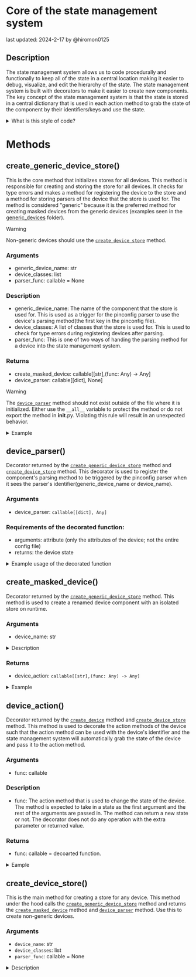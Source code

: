 # Core of the state management system
last updated: 2024-2-17
by @hiromon0125

## Description
The state management system allows us to code procedurally and functionally to keep all of the state in a central location making it easier to debug, visualize, and edit the hierarchy of the state. The state management system is built with decorators to make it easier to create new components. The key concept of the state management system is that the state is stored in a central dictionary that is used in each action method to grab the state of the component by their identifiers/keys and use the state. 

<details>

<summary>What is this style of code?</summary>

In many programming courses, the students are taught to use OOP to create programs, but OOP is not always the best solution for every problem. Due to the rigid structure in classes and behaviors using polymorphism and the Liskov Substitution Principle. For Catbot, we often found ourselves having to wipe a bunch of classes altogether to support a new electrical component that is built differently than the previous one; oftentimes done last minute before an exhibition. I (@hiromon0125) wondered why not make classes that can be reused. The problem is that making such a class structure is complex and difficult. Especially when we do not know where that change could happen in the future, it is hard to predict, and making every single class to be reusable is just not practical and triple in complexity with an enormous amount of classes. We also had numerous issues with Python's limited ability to support OOP techniques, so I (@hiromon0125) looked for an alternative solution to our problem and arrived at the best blend of Object-oriented, Procedural, and Functional programming. This state management system is built with techniques from all paradigms. Which resulted in the lowest coupling and highest cohesion in the code while also being explicit in the code. 
The OOP is used to declare the models used to describe the shape of the robot/hardware that are often just a struct and can be easily visualized within the pin config file. Procedural programming is used to declare the actions that can be called to change the state of the hardware. Making it easier than ever to write a small test function. Functional programming is used to abstract the link of the state to the actions. The majority of the code written for the state management system borrows many techniques from functional programming. 
The result is a state management system that is organized per component and integrated with a pin config file. The state management system is also very easy to test and debug and also protects unwanted access to private methods and variables in the classes. There are also many other benefits like omitting unused component stores and actions that can be called from any location; all a dev needs to do is import the action from the correct file and call the action. This allows us to easily integrate the state management system with any higher-level system like API or controllers.

</details>

# Methods

## create_generic_device_store()

This is the core method that initializes stores for all devices. This method is responsible for creating and storing the store for all devices. It checks for type errors and makes a method for registering the device to the store and a method for storing parsers of the device that the store is used for. The method is considered "generic" because it is the preferred method for creating masked devices from the generic devices (examples seen in the [generic_devices](https://github.com/RIT-MDRC/Catbot/blob/436d701f8afa5e397d5a098f036825c2add0c51c/src/raspi/state_management/generic_devices/Readme.md) folder). 

> [!WARNING]
> Non-generic devices should use the [`create_device_store`](#create_device_store) method.

### Arguments
* generic_device_name: str
* device_classes: list
* parser_func: callable = None

### Description
* generic_device_name: The name of the component that the store is used for. This is used as a trigger for the pinconfig parser to use the device's parsing method(the first key in the pinconfig file).
* device_classes: A list of classes that the store is used for. This is used to check for type errors during registering devices after parsing.
* parser_func: This is one of two ways of handing the parsing method for a device into the state management system.

### Returns
* create_masked_device: callable[[str],(func: Any) -> Any]
* device_parser: callable[[dict], None]

> [!WARNING]
> The [`device_parser`](#device_parser) method should not exist outside of the file where it is initialized. Either use the `__all__` variable to protect the method or do not export the method in __init__.py. Violating this rule will result in an unexpected behavior.

<details>

<summary> Example </summary>

```py
create_output_device_component, _output_device_parser = create_generic_device_store(
    "output_device", (DigitalOutputDevice, FakeDigitalOutputDevice)
)

@_output_device_parser
def parse_output_device(config):
    """
    Parse a new output device.

    Args:
        pin_num (int): the pin number of the device

    Returns:
        (DigitalOutputDevice) the new output device
    """
    if not isinstance(config, int):
        raise ValueError("Must be a pin number. Got " + str(config))
    if is_dev():
        return FakeDigitalOutputDevice(config)
    else:
        return DigitalOutputDevice(config)
```

</details>

## device_parser()
Decorator returned by the [`create_generic_device_store`](#create_generic_device_store) method and [`create_device_store`](#create_device_store) method. This decorator is used to register the component's parsing method to be triggered by the pinconfig parser when it sees the parser's identifier(generic_device_name or device_name). 

### Arguments
* device_parser: `callable[[dict], Any]`

### Requirements of the decorated function:
- arguments: attribute (only the attributes of the device; not the entire config file)
- returns: the device state

<details>

<summary>Example usage of the decorated function</summary>

Let's say you have the following config file:
```json
{
  "valve": {
    "left_valve": 1
    },
    "muscle": {
      "left_muscle": {
        "pressure": "left_pressure",
            "valve": "left_valve"
        }
    }
}
```
Then only the "1" or {"pressure": "left_pressure", "valve": "left_valve"} will be passed to the parser function.

Example:
```py
@device_parser
def parse_valve(attribute: int):
    if not isinstance(attribute, int):
        raise ValueError("Must be a pin number. Got " + str(attribute))
    if is_dev():
        return FakeDigitalOutputDevice(attribute)
    else:
        return DigitalOutputDevice(attribute)
```
</details>


## create_masked_device()
Decorator returned by the [`create_generic_device_store`](#create_generic_device_store) method. This method is used to create a renamed device component with an isolated store on runtime. 

### Arguments
* device_name: str

<details>

<summary>Description</summary>

* device_name: The name of the component that the store is used for. This is used as a trigger for the pinconfig parser to use the device's parsing method.

</details>

### Returns
* device_action: `callable[[str],(func: Any) -> Any]`

<details>

<summary>Example</summary>

```py
valve_action, valve_parser = create_output_device_component("valve")
# 'create_output_device_component' is the variable to this function call first 
# initialized by the generic device store.

@valve_parser
def parse_valve(arribute: int):
    if not isinstance(arribute, int):
        raise ValueError("Must be a pin number. Got " + str(arribute))
    if is_dev():
        return FakeDigitalOutputDevice(arribute)
    else:
        return DigitalOutputDevice(arribute)

@valve_action
def turn_valve_on(valve: DigitalOutputDevice) -> None:
    valve.on()
```
</details>


## device_action()
Decorator returned by the [`create_device`](#create_masked_device) method and [`create_device_store`](#create_device_store) method. This method is used to decorate the action methods of the device such that the action method can be used with the device's identifier and the state management system will automatically grab the state of the device and pass it to the action method.

### Arguments
* func: callable

### Description
* func: The action method that is used to change the state of the device. The method is expected to take in a state as the first argument and the rest of the arguments are passed in. The method can return a new state or not. The decorator does not do any operation with the extra parameter or returned value. 

### Returns
* func: callable = decoarted function. 

<details>

<summary>Eample</summary>

```py
device_action = create_device("device_name")

@device_action
def set_state(state: stateClass, new_state: Any) -> stateClass:
    state.operate()
    return state
```
other examples can be found in valve.py or pressure.py

</details>


## create_device_store()

This is the main method for creating a store for any device. This method under the hood calls the [`create_generic_device_store`](#create_generic_device_store) method and returns the [`create_masked_device`](#create_masked_device) method and [`device_parser`](#device_parser) method. Use this to create non-generic devices.

### Arguments
* `device_name`: str
* `device_classes`: list
* `parser_func`: callable = None

<details>

<summary>Description</summary>

* `device_name`: The name of the component that the store is used for. This is used as a trigger for the pinconfig parser to use the device's parsing method.
* `device_classes`: A list of classes that the store is used for. This is used to check for type errors during registering devices after parsing.
* `parser_func`: This is one of two ways of handing the parsing method for a device into the state management system. You can use this instead of the [`device_parser`](#device_parser) decorator.

</detail>

### Returns
* `create_device`: callable[[str],(func: Any) -> Any]
* `device_parser`: callable[[dict], None]

<details>

<summary>Description</summary>

* `device_action`: a decorator for device actions. This is used to wrap a device action so that the device state is swapped with the state on runtime.
* `device_parser`: a decorator for device initializers that parses the config creates a new device instance and returns the device to be stored in the store. This parser function will be called during initialization for the application.

</details>

<details>

<summary>Example</summary>

```py
    device_action, device_parser = create_device_store("valve", [DigitalOutputDevice, FakeDigitalOutputDevice])

    @device_parser
    def parse_valve(config):
        if not isinstance(config, int):
            raise ValueError("Must be a pin number. Got " + str(config))
        if is_dev():
            return FakeDigitalOutputDevice(config)
        else:
            return DigitalOutputDevice(config)

    @device_action
    def turn_valve_on(valve: DigitalOutputDevice) -> None:
        valve.on()
```
</details>


## configure_device()

This method is used to configure the device with the pinconfig file. This method will parse the pinconfig file w/ file_kv_generator method and create the store for the device.

> [!NOTE]
> This method must be called before any script file runs to ensure that all of the devices are properly configured.

> [!WARNING]
> If the device's parser isn't registered in the global parser store, the method will skip the device and print a warning message. This could happen for two reasons. The device store was not initialized due to the file that the initializer is in was not imported in the script file(memory benefit), or the parser's identifier had a typo in the pinconfig file(Will need to be fixed immediately).

### Arguments
* file_name: str = "pinconfig.json"
* file_kv_generator: callable[[str], Generator[tuple[Any, Any], Any, None]] = open_json
